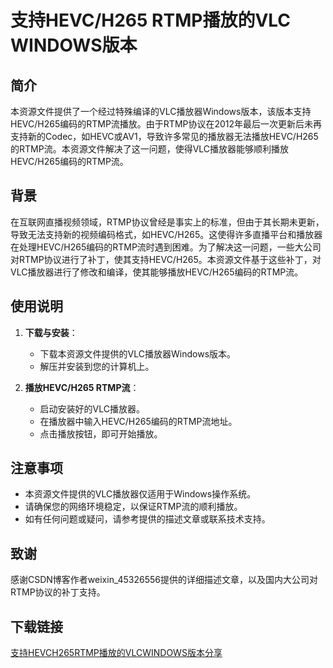 # 支持HEVC/H265 RTMP播放的VLC WINDOWS版本

## 简介

本资源文件提供了一个经过特殊编译的VLC播放器Windows版本，该版本支持HEVC/H265编码的RTMP流播放。由于RTMP协议在2012年最后一次更新后未再支持新的Codec，如HEVC或AV1，导致许多常见的播放器无法播放HEVC/H265的RTMP流。本资源文件解决了这一问题，使得VLC播放器能够顺利播放HEVC/H265编码的RTMP流。

## 背景

在互联网直播视频领域，RTMP协议曾经是事实上的标准，但由于其长期未更新，导致无法支持新的视频编码格式，如HEVC/H265。这使得许多直播平台和播放器在处理HEVC/H265编码的RTMP流时遇到困难。为了解决这一问题，一些大公司对RTMP协议进行了补丁，使其支持HEVC/H265。本资源文件基于这些补丁，对VLC播放器进行了修改和编译，使其能够播放HEVC/H265编码的RTMP流。

## 使用说明

1. **下载与安装**：
   - 下载本资源文件提供的VLC播放器Windows版本。
   - 解压并安装到您的计算机上。

2. **播放HEVC/H265 RTMP流**：
   - 启动安装好的VLC播放器。
   - 在播放器中输入HEVC/H265编码的RTMP流地址。
   - 点击播放按钮，即可开始播放。

## 注意事项

- 本资源文件提供的VLC播放器仅适用于Windows操作系统。
- 请确保您的网络环境稳定，以保证RTMP流的顺利播放。
- 如有任何问题或疑问，请参考提供的描述文章或联系技术支持。

## 致谢

感谢CSDN博客作者weixin_45326556提供的详细描述文章，以及国内大公司对RTMP协议的补丁支持。

## 下载链接

[支持HEVCH265RTMP播放的VLCWINDOWS版本分享](https://pan.quark.cn/s/6f8d70d98345)